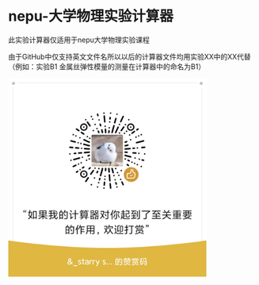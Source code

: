 # nepu-大学物理实验计算器
此实验计算器仅适用于nepu大学物理实验课程

由于GitHub中仅支持英文文件名所以以后的计算器文件均用实验XX中的XX代替（例如：实验B1 金属丝弹性模量的测量在计算器中的命名为B1）

<img src="https://github.com/QianBingning/nepu-/blob/main/mm_reward_qrcode_1729757139372.png" witgh="400" height="400">
